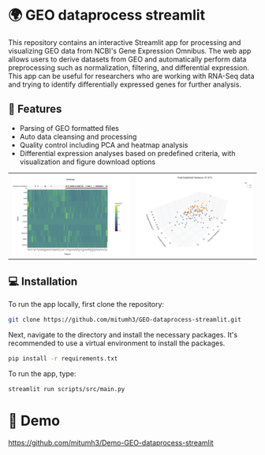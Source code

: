 
# 🌍 GEO dataprocess streamlit

This repository contains an interactive Streamlit app for processing and visualizing GEO data from NCBI's Gene Expression Omnibus. The web app allows users to derive datasets from GEO and automatically perform data preprocessing such as normalization, filtering, and differential expression. This app can be useful for researchers who are working with RNA-Seq data and trying to identify differentially expressed genes for further analysis.

## 🌟 Features

- Parsing of GEO formatted files
- Auto data cleansing and processing
- Quality control including PCA and heatmap analysis
- Differential expression analyses based on predefined criteria, with visualization and figure download options

<table>
  <tr>
    <td><img src="./example-figures/Heatmap.jpg"></td>
    <td><img src="./example-figures/pca3d.jpg"></td>
  </tr>
</table>

## 💻 Installation

To run the app locally, first clone the repository:

```bash
git clone https://github.com/mitumh3/GEO-dataprocess-streamlit.git
```

Next, navigate to the directory and install the necessary packages. It's recommended to use a virtual environment to install the packages.

```bash
pip install -r requirements.txt
```

To run the app, type:

```bash
streamlit run scripts/src/main.py
```

# 🎥 Demo

<https://github.com/mitumh3/Demo-GEO-dataprocess-streamlit>
